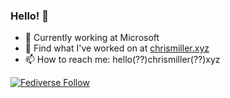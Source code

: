 ### Hello! 👋

- 🏢 Currently working at Microsoft
- 🔭 Find what I've worked on at [chrismiller.xyz](https://chrismiller.xyz)
- 📫 How to reach me: hello(??)chrismiller(??)xyz

[![Fediverse Follow](https://img.shields.io/badge/Fediverse_Follow-@alumux@void.lgbt-blue)](https://void.lgbt/alumux)

